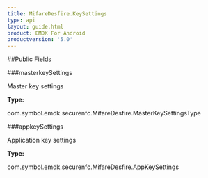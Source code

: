 ```yaml
---
title: MifareDesfire.KeySettings
type: api
layout: guide.html
product: EMDK For Android
productversion: '5.0'
---
```





##Public Fields

###masterkeySettings

Master key settings

**Type:**

com.symbol.emdk.securenfc.MifareDesfire.MasterKeySettingsType

###appkeySettings

Application key settings

**Type:**

com.symbol.emdk.securenfc.MifareDesfire.AppKeySettings


